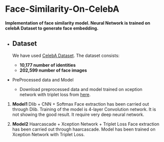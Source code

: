# Face-Similarity-On-CelebA

#### Implementation of face similarity model. Neural Network is trained on celebA Dataset to generate face embedding.
* ## Dataset
    We have used [CelebA Dataset](http://mmlab.ie.cuhk.edu.hk/projects/CelebA.html). The dataset consists:
    - **10,177 number of identities** 
    - **202,599 number of face images**

* PreProcessed data and Model
  - Download preprocessed data and model trained on xception network with triplet loss from [here](https://drive.google.com/open?id=1f_6dgDXyWPQbyKbCuIsVoQTEGm2PHktu).

1. **Model1**  	Dlib + CNN + Softmax
    Face extraction has been carried out through Dlib. Training of the model is 4-layer Convolution network. It is not showing the   good result. It require very deep neural network.

2. **Model2**  	Haarcascade + Xception Network + Triplet Loss
    Face extraction has been carried out through haarcascade. Model has been trained on Xception Network with Triplet Loss.
